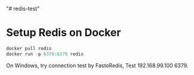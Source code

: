"# redis-test" 
# Setup Redis on Docker

````javascript
docker pull redis
docker run -p 6379:6379 redis
````

On Windows, try connection test by FastoRedis, Test 192.168.99.100 6379.

